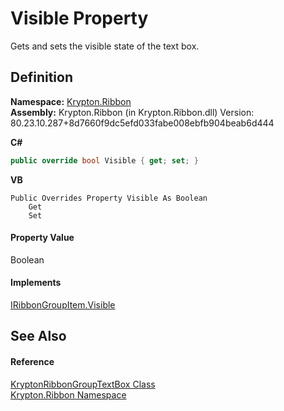 # Visible Property


Gets and sets the visible state of the text box.



## Definition
**Namespace:** <a href="1e9bc734-cff9-e9b8-f013-94cdac669794.md">Krypton.Ribbon</a>  
**Assembly:** Krypton.Ribbon (in Krypton.Ribbon.dll) Version: 80.23.10.287+8d7660f9dc5efd033fabe008ebfb904beab6d444

**C#**
``` C#
public override bool Visible { get; set; }
```
**VB**
``` VB
Public Overrides Property Visible As Boolean
	Get
	Set
```



#### Property Value
Boolean

#### Implements
<a href="d5845068-9134-ddf0-251b-6109a033fb9f.md">IRibbonGroupItem.Visible</a>  


## See Also


#### Reference
<a href="0d8743d6-75d6-91aa-20dc-fecd0c417bc0.md">KryptonRibbonGroupTextBox Class</a>  
<a href="1e9bc734-cff9-e9b8-f013-94cdac669794.md">Krypton.Ribbon Namespace</a>  
